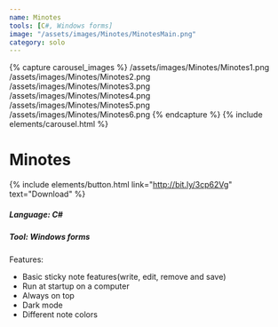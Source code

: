 ```yaml
---
name: Minotes
tools: [C#, Windows forms]
image: "/assets/images/Minotes/MinotesMain.png"
category: solo
---
```


{% capture carousel_images %}
/assets/images/Minotes/Minotes1.png
/assets/images/Minotes/Minotes2.png
/assets/images/Minotes/Minotes3.png
/assets/images/Minotes/Minotes4.png
/assets/images/Minotes/Minotes5.png
/assets/images/Minotes/Minotes6.png
{% endcapture %}
{% include elements/carousel.html %}

# Minotes
{% include elements/button.html link="http://bit.ly/3cp62Vg" text="Download" %}

##### Language: C\#
##### Tool: Windows forms

Features:
- Basic sticky note features(write, edit, remove and save)
- Run at startup on a computer
- Always on top
- Dark mode
- Different note colors